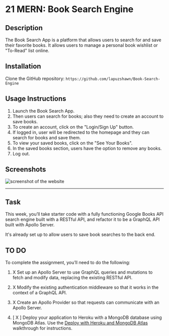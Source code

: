 # 21 MERN: Book Search Engine



## Description

The Book Search App is a platform that allows users to search for and save their favorite books.
It allows users to manage a personal book wishlist or "To-Read" list online.

## Installation

Clone the GitHub repository: `https://github.com/lapuzshawn/Book-Search-Engine`

## Usage Instructions

1. Launch the Book Search App.
2. Then users can search for books; also they need to create an account to save books.
3. To create an account, click on the "Login/Sign Up" button.
4. If logged in, user will be redirected to the homepage and they can search for books and save them.
5. To view your saved books, click on the "See Your Books".
6. In the saved books section, users have the option to remove any books. 
7. Log out. 



## Screenshots

![screenshot of the website](client/public/images/ss1.png)

--------

## Task

This week, you’ll take starter code with a fully functioning Google Books API search engine built with a RESTful API, and refactor it to be a GraphQL API built with Apollo Server. 

It's already set up to allow users to save book searches to the back end. 

## TO DO
To complete the assignment, you’ll need to do the following:

1. X Set up an Apollo Server to use GraphQL queries and mutations to fetch and modify data, replacing the existing RESTful API.

2. X Modify the existing authentication middleware so that it works in the context of a GraphQL API.

3. X Create an Apollo Provider so that requests can communicate with an Apollo Server.

4. [ X ] Deploy your application to Heroku with a MongoDB database using MongoDB Atlas. Use the [Deploy with Heroku and MongoDB Atlas](https://coding-boot-camp.github.io/full-stack/mongodb/deploy-with-heroku-and-mongodb-atlas) walkthrough for instructions.





